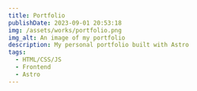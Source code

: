 ```yaml
---
title: Portfolio
publishDate: 2023-09-01 20:53:18
img: /assets/works/portfolio.png
img_alt: An image of my portfolio
description: My personal portfolio built with Astro
tags:
  - HTML/CSS/JS 
  - Frontend
  - Astro
---
```

